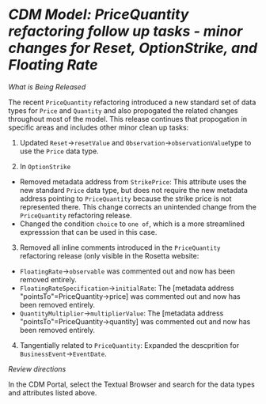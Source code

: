 # *CDM Model: PriceQuantity refactoring follow up tasks - minor changes for Reset, OptionStrike, and Floating Rate*

_What is Being Released_

The recent `PriceQuantity` refactoring introduced a new standard set of data types for `Price` and `Quantity` and also propogated the related changes throughout most of the model.  This release continues that propogation in specific areas and includes other minor clean up tasks:

1. Updated `Reset`->`resetValue` and `Observation`->`observationValue`type to use the `Price` data type. 

2.  In `OptionStrike`
  - Removed metadata address from `StrikePrice`:  This attribute uses the new standard `Price` data type, but does not require the new metadata address pointing to `PriceQuantity` because the strike price is not represented there.  This change corrects an unintended change from the `PriceQuantity` refactoring release.
  - Changed the condition `choice` to `one of`, which is a more streamlined expresssion that can be used in this case.

3. Removed all inline comments introduced in the `PriceQuantity` refactoring release (only visible in the Rosetta website:

  - `FloatingRate`->`observable` was commented out and now has been removed entirely.
  - `FloatingRateSpecification`->`initialRate`: The [metadata address "pointsTo"=PriceQuantity->price] was commented out and now has been removed entirely.
  - `QuantityMultiplier`->`multiplierValue`: The [metadata address "pointsTo"=PriceQuantity->quantity] was commented out and now has been removed entirely.

4. Tangentially related to `PriceQuantity`: Expanded the descprition for `BusinessEvent`->`EventDate`.

_Review directions_

In the CDM Portal, select the Textual Browser and search for the data types and attributes listed above.
